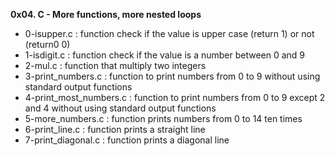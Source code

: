 **0x04. C - More functions, more nested loops**

* 0-isupper.c : function check if the value is upper case (return 1) or not (return0 0)
* 1-isdigit.c : function check if the value is a number between 0 and 9
* 2-mul.c : function that multiply two integers
* 3-print_numbers.c : function to print numbers from 0 to 9 without using standard output functions
* 4-print_most_numbers.c : function to print numbers from 0 to 9 except 2 and 4 without using standard output functions
* 5-more_numbers.c : function prints numbers from 0 to 14 ten times
* 6-print_line.c : function prints a straight line
* 7-print_diagonal.c : function prints a diagonal line
